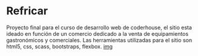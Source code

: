 # Refricar
Proyecto final para el curso de desarrollo web de coderhouse, el sitio esta ideado en función de un comercio dedicado a la venta de equipamientos gastronómicos y comerciales. Las herramientas utilizadas para el sitio son html5, css, scass, bootstraps, flexbox.
[img](recursos/sitio.jpg)
